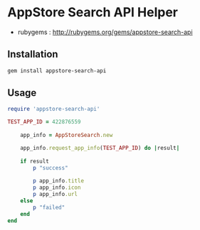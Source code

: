 # AppStore Search API Helper
- rubygems : http://rubygems.org/gems/appstore-search-api

## Installation

```sh
gem install appstore-search-api
```

## Usage
```ruby
require 'appstore-search-api'

TEST_APP_ID = 422876559
  
    app_info = AppStoreSearch.new

    app_info.request_app_info(TEST_APP_ID) do |result|
  
    if result
        p "success"
 
        p app_info.title
        p app_info.icon
        p app_info.url
    else
        p "failed"
    end
end
```

